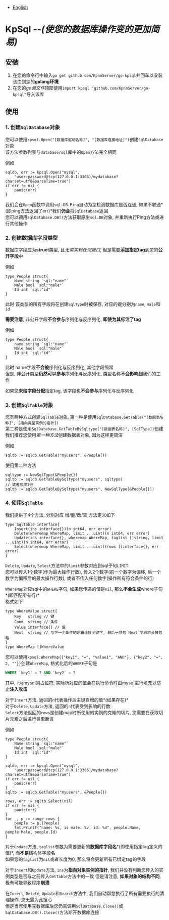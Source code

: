
- [English](./README_en.MD)

# KpSql *--(使您的数据库操作变的更加简易)*

## 安装

1. 在您的命令行中输入`go get github.com/KpnmServer/go-kpsql`并回车以安装该库到您的**golang环境**
2. 在您的*go源文件*顶部使用`import kpsql "github.com/KpnmServer/go-kpsql"`导入该库

## 使用

### 1. 创建`SqlDatabase`对象

您可以使用`kpsql.Open("[数据库驱动名称]", "[数据库连接地址]")`创建`SqlDatabase`对象  
该方法参数列表与`database/sql`库中的`Open`方法完全相同

例如
```golang
sqldb, err := kpsql.Open("mysql", 
	"user:password@tcp(127.0.0.1:3306)/mydatabase?charset=utf8&parseTime=true")
if err != nil {
	panic(err)
}
```

我们会在`Open`函数中调用`sql.DB.Ping`自动为您检测数据库是否连通, 如果不联通*(即ping方法返回了err)*我们**仍会**将`SqlDatabase`返回  
您可以调用`SqlDatabase.DB()`方法获取原生`sql.DB`对象, 并重新执行Ping方法或进行其他操作

### 2. 创建数据库字段类型

数据库字段应为**struct**类型, 且*无需实现任何接口*, 但是需要**添加指定tag**到您的**公开字段**中

例如
```golang
type People struct{
	Name string `sql:"name"`
	Male bool `sql:"male"`
	Id int `sql:"id"`
}
```
此时 该类型的所有字段将在创建`SqlType`时被保存, 对应的键分别为`name`, `male`和`id`

**需要注意**, 非公开字段**不会参与**序列化与反序列化, **即使为其标注了tag**

例如
```golang
type People struct{
	name string `sql:"name"`
	Male bool `sql:"male"`
	Id int `sql:"id"`
}
```
此时 name字段**不会被**序列化与反序列化, 其他字段照常  
但是, 非公开类型**仍然可以参与**序列化与反序列化, 类型名称**不会影响到**我们的工作

如果您**未给字段分配**指定tag, 该字段也**不会参与**序列化与反序列化

### 3. 创建`SqlTable`对象

您有两种方式创建`SqlTable`对象, 第一种是使用`SqlDatabase.GetTable("[数据表名称]", [指向类型实例的指针])`  
第二种是使用`SqlDatabase.GetTableBySqltype("[数据表名称]", [SqlType])`创建  
我们推荐您使用*第一种方法*创建数据表对象, 因为这样更简洁

例如
```golang
sqltb := sqldb.GetTable("myusers", &People{})
```
使用第二种方法
```golang
sqltype := NewSqlType(&People{})
sqltb := sqldb.GetTableBySqltype("myusers", sqltype)
// 或者写成1行
sqltb := sqldb.GetTableBySqltype("myusers", NewSqlType(&People{}))
```

### 4. 使用`SqlTable`

我们提供了4个方法, 分别对应 增/删/改/查
方法定义如下
```golang
type SqlTable interface{
	Insert(ins interface{})(n int64, err error)
	Delete(wheremap WhereMap, limit ...uint)(n int64, err error)
	Update(ins interface{}, wheremap WhereMap, taglist []string, limit ...uint)(n int64, err error)
	Select(wheremap WhereMap, limit ...uint)(rows []interface{}, err error)
}
```
`Delete`, `Update`, `Select`方法中的`limit`参数对应到sql子句`LIMIT`  
  您可以传入1个数字(作为最大操作行数), 传入2个数字(前一个数字为偏移, 后一个数字为偏移后的最大操作行数), 或者不传入任何数字(操作所有符合条件的行)  

`WhereMap`对应sql中的`WHERE`字句, 如果您传递的值是`nil`, 那么**不会生成**where子句*(即匹配所有行)*  
格式如下
```golang
type WhereValue struct{
	Key   string // 键
	Cond  string // 条件
	Value interface{} // 值
	Next  string // 与下一个条件的逻辑连接关键字, 最后一项的`Next`字段将会被忽略
}
type WhereMap []WhereValue
```
您可以使用`kpsql.WhereMap{{"key1", "=", "value1", "AND"}, {"key2", "=", 2, ""}}`创建`WhereMap`, 格式化后的`WHERE`子句是
```sql
WHERE `key1` = ? AND `key2` = ?
```
其中, `?`为mysql的占位符, 实际所对应的值会在执行命令时由mysql进行填充以防止**注入攻击**

对于`Insert`方法, 返回的`n`代表操作后主键自增的值*(如果存在)*  
对于`Delete`, `Update`方法, 返回的`n`代表受到影响的行数  
`Select`方法返回的`rows`是创建map时所使用的实例的克隆的切片, 您需要在获取切片元素之后进行类型断言

例如
```golang
type People struct{
	Name string `sql:"name"`
	Male bool `sql:"male"`
	Id int `sql:"id"`
}

sqldb, err := kpsql.Open("mysql", 
	"user:password@tcp(127.0.0.1:3306)/mydatabase?charset=utf8&parseTime=true")
if err != nil {
	panic(err)
}
sqltb := sqldb.GetTable("myusers", &People{})

rows, err := sqltb.Select(nil)
if err != nil {
	panic(err)
}
for _, p := range rows {
	people := p.(People)
	fmt.Printf("name: %s, is male: %v, id: %d", people.Name, people.Male, people.Id)
}
```

对于`Update`方法, `taglist`参数为需要更新的**数据库字段名***(即使用指定tag定义的值)*, 而**不是**结构体字段名  
  如果您的`taglist`为`nil`或者长度为0, 那么将会更新所有已绑定tag的字段

对于`Insert`和`Update`方法, `ins`为**指向对象实例的指针**, 我们并没有判断您传入的实例类型是否与之前传入`GetTable`方法中的一致
  但是请注意, **如果对象的结构不同**, 极有可能导致程序**崩溃**

在`Insert`, `Delete`, `Update`和`Search`方法中, 我们自动帮您执行了所有需要执行的清理操作, 您无需为此担心  
  但是当您使用完数据库后您仍需调用`SqlDatabase.Close()`或`SqlDatabase.DB().Close()`方法断开数据库连接
